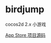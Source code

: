 # birdjump
cocos2d 2.x 小游戏

[App Store 项目源码](https://itunes.apple.com/us/app/bird-jump-2/id583715731?l=zh&ls=1&mt=8)
